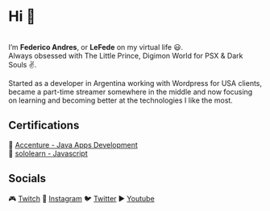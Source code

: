 # Hi 👋
</br>
I’m <b>Federico Andres</b>, or <b>LeFede</b> on my virtual life 😃. 
</br>
Always obsessed with The Little Prince, Digimon World for PSX & Dark Souls ✌.
</br>

Started as a developer in Argentina working with Wordpress for USA clients, became a part-time streamer somewhere in the middle and now focusing on learning and becoming better at the technologies I like the most.

## Certifications
🔹 [Accenture - Java Apps Development](https://www.mediafire.com/view/9z55tmhe8c7vb93/Java.jpg/file)
</br>
🔹 [sololearn - Javascript](https://www.sololearn.com/certificates/course/en/26575590/1024/landscape/png)

## Socials
🎮 [Twitch](https://www.twitch.tv/lefede)
📸 [Instagram](https://www.instagram.com/lefedeok/)
🐦 [Twitter](https://twitter.com/lefedeok)
▶ [Youtube](https://youtube.com/lefede)

<!---
LeFede/LeFede is a ✨ special ✨ repository because its `README.md` (this file) appears on your GitHub profile.
You can click the Preview link to take a look at your changes.
--->
